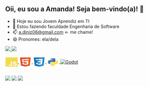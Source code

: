 ## Oii, eu sou a Amanda! Seja bem-vindo(a)! 👋

- 🔭 Hoje eu sou Jovem Aprendiz em TI
- 🌱 Estou fazendo faculdade Engenharia de Software
- 📫 a.dinjz06@gmail.com <- me chame!
- 😄 Pronomes: ela/dela

 <div>
  <a href="https://github.com/amandinha06">
  <img height="180em" src="https://github-readme-stats.vercel.app/api?username=amandinha06&show_icons=true&theme=dracula&include_all_commits=true&count_private=true"/>
  <img height="180em" src="https://github-readme-stats.vercel.app/api/top-langs/?username=amandinha06&layout=compact&langs_count=16&theme=dracula"/>
</div>

<div style="display: inline_block"><br>
  <img align="center" alt="Js" height="30" width="40" src="https://raw.githubusercontent.com/devicons/devicon/master/icons/javascript/javascript-plain.svg">
  <img align="center" alt="HTML" height="30" width="40" src="https://raw.githubusercontent.com/devicons/devicon/master/icons/html5/html5-original.svg">
  <img align="center" alt="CSS" height="30" width="40" src="https://raw.githubusercontent.com/devicons/devicon/master/icons/css3/css3-original.svg">
  <img align="center" alt="Python" height="30" width="40" src="https://raw.githubusercontent.com/devicons/devicon/master/icons/python/python-original.svg">
 <img align="center" alt="Godot" height="30" width="40"src="https://cdn.jsdelivr.net/gh/devicons/devicon@latest/icons/godot/godot-original.svg">
</div>

##

<div> 
  <a href="https://www.instagram.com/a.dinjz/" target="_blank"><img src="https://img.shields.io/badge/-Instagram-%23E4405F?style=for-the-badge&logo=instagram&logoColor=white" target="_blank"></a>
 <a href="https://Discord.com/users/757727586041200731" target="_blank"><img src="https://img.shields.io/badge/Discord-7289DA?style=for-the-badge&logo=discord&logoColor=white" target="_blank"></a> 
  <a href="https://www.linkedin.com/in/amanda-da-silva-diniz-nogueira-027b422a4/" target="_blank"><img src="https://img.shields.io/badge/-LinkedIn-%230077B5?style=for-the-badge&logo=linkedin&logoColor=white" target="_blank"</a>  
</div>
